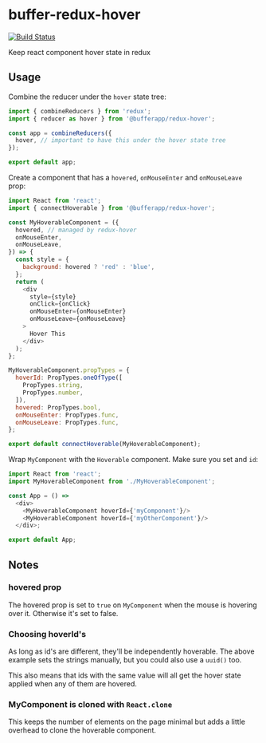 # buffer-redux-hover

[![Build Status](https://travis-ci.org/bufferapp/buffer-redux-hover.svg?branch=master)](https://travis-ci.org/bufferapp/buffer-redux-hover)

Keep react component hover state in redux

## Usage

Combine the reducer under the `hover` state tree:

```js
import { combineReducers } from 'redux';
import { reducer as hover } from '@bufferapp/redux-hover';

const app = combineReducers({
  hover, // important to have this under the hover state tree
});

export default app;
```

Create a component that has a `hovered`, `onMouseEnter` and `onMouseLeave` prop:

```js
import React from 'react';
import { connectHoverable } from '@bufferapp/redux-hover';

const MyHoverableComponent = ({
  hovered, // managed by redux-hover
  onMouseEnter,
  onMouseLeave,
}) => {
  const style = {
    background: hovered ? 'red' : 'blue',
  };
  return (
    <div
      style={style}
      onClick={onClick}
      onMouseEnter={onMouseEnter}
      onMouseLeave={onMouseLeave}
    >
      Hover This
    </div>
  );
};

MyHoverableComponent.propTypes = {
  hoverId: PropTypes.oneOfType([
    PropTypes.string,
    PropTypes.number,
  ]),
  hovered: PropTypes.bool,
  onMouseEnter: PropTypes.func,
  onMouseLeave: PropTypes.func,
};

export default connectHoverable(MyHoverableComponent);
```

Wrap `MyComponent` with the `Hoverable` component. Make sure you set and `id`:

```js
import React from 'react';
import MyHoverableComponent from './MyHoverableComponent';

const App = () =>
  <div>
    <MyHoverableComponent hoverId={'myComponent'}/>
    <MyHoverableComponent hoverId={'myOtherComponent'}/>
  </div>;

export default App;
```

## Notes

### hovered prop

The hovered prop is set to `true` on `MyComponent` when the mouse is hovering over it. Otherwise it's set to false.

### Choosing hoverId's

As long as id's are different, they'll be independently hoverable. The above example sets the strings manually, but you could also use a `uuid()` too.

This also means that ids with the same value will all get the hover state applied when any of them are hovered.

### MyComponent is cloned with `React.clone`

This keeps the number of elements on the page minimal but adds a little overhead to clone the hoverable component.
